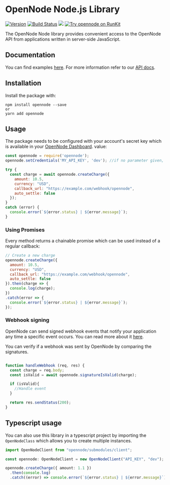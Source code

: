 # OpenNode Node.js Library

[![Version](https://img.shields.io/npm/v/opennode.svg)](https://www.npmjs.org/package/opennode)
[![Build Status](https://travis-ci.org/opennodedev/opennode-node.svg?branch=master)](https://travis-ci.org/opennodedev/opennode-node)
[![](https://badgen.net/npm/dt/opennode)](https://www.npmjs.com/package/opennode)
[![Try opennode on RunKit](https://badge.runkitcdn.com/opennode.svg)](https://npm.runkit.com/opennode)

The OpenNode Node library provides convenient access to the OpenNode API from
applications written in server-side JavaScript.

## Documentation

You can find examples [here](examples/example.js). For more information refer to our [API docs](https://opennode.co/docs).

## Installation

Install the package with:

    npm install opennode --save
    or
    yarn add opennode

## Usage

The package needs to be configured with your account's secret key which is
available in your [OpenNode Dashboard](https://app.opennode.co/settings/api).
value:

``` js
const opennode = require('opennode');
opennode.setCredentials('MY_API_KEY', 'dev'); //if no parameter given, default environment is 'live'

try {
  const charge = await opennode.createCharge({
    amount: 10.5,
    currency: "USD",
    callback_url: "https://example.com/webhook/opennode",
    auto_settle: false
  });
}
catch (error) {
  console.error(`${error.status} | ${error.message}`);
}
```

### Using Promises

Every method returns a chainable promise which can be used instead of a regular
callback:

```js
// Create a new charge
opennode.createCharge({
  amount: 10.5,
  currency: "USD",
  callback_url: "https://example.com/webhook/opennode",
  auto_settle: false
}).then(charge => {
  console.log(charge);
})
.catch(error => {
  console.error(`${error.status} | ${error.message}`);
});
```

### Webhook signing

OpenNode can send signed webhook events that notify your application any time a specific event occurs. You can read more about it [here](https://developers.opennode.co/).

You can verify if a webhook was sent by OpenNode by comparing the signatures.

```js

function handleWebhook (req, res) {
  const charge = req.body;
  const isValid = await opennode.signatureIsValid(charge);

  if (isValid){
    //Handle event
  }

  return res.sendStatus(200);
}
```

## Typescript usage

You can also use this library in a typescript project by importing the `OpenNodeClass` which allows you to create multiple instances.

```ts
import OpenNodeClient from "opennode/submodules/client";

const opennode: OpenNodeClient = new OpenNodeClient("API_KEY", "dev");

opennode.createCharge({ amount: 1.1 })
  .then(console.log)
  .catch((error) => console.error(`${error.status} | ${error.message}`));
```